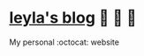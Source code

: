 [leyla's blog](http://leylakapi.github.io) :tada: :car: :dash:
===================

My personal :octocat: website
